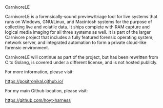 CarnivoreLE

CarnivoreLE is a forensically-sound preview/triage tool for live systems that runs on Windows, GNU/Linux, and Macintosh systems for the purpose of collecting live and volatile data. It ships complete with RAM capture and logical media imaging for all three systems as well. It is part of the larger Carnivore project that includes a fully featured forensic operating system, network server, and integrated automation to form a private cloud-like forensic environment.

CarnivoreLE will continue as part of the project, but has been rewritten from C to Golang, is covered under a different license, and is not hosted publicly.

For more information, please visit:

https://positronikal.github.io/

For my main Github location, please visit:

https://github.com/hoyt-harness


